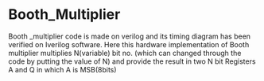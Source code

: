 # Booth_Multiplier
Booth _multiplier code is made on verilog and its timing diagram has been verified on Iverilog software. Here this hardware implementation of Booth multiplier multiplies N(variable) bit no. (which can changed through the code by putting the value of N) and provide the result in two N bit Registers A and Q in which A is MSB(8bits)
